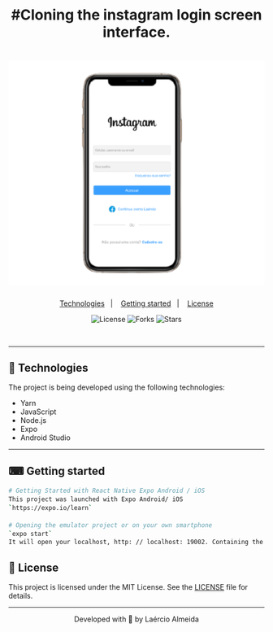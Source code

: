 <h1 align="center">#Cloning the instagram login screen interface.</h1>

<h1 align="center">
    <img alt="Login" title="Login" src="https://github.com/Laercio2/interface-login-instagram/blob/main/.github/login.svg" />
</h1>


<p align="center">
  <a href="#-technologies">Technologies</a>&nbsp;&nbsp;&nbsp;|&nbsp;&nbsp;&nbsp;
  <a href="#-getting-started">Getting started</a>&nbsp;&nbsp;&nbsp;|&nbsp;&nbsp;&nbsp;
  <a href="#-license">License</a>
</p>

<p align="center">
  <img  src="https://img.shields.io/static/v1?label=license&message=MIT&color=5965E0&labelColor=121214" alt="License">
  
  <img src="https://img.shields.io/github/forks/Laercio2/interface-login-instagram?label=forks&message=MIT&color=5965E0&labelColor=121214" alt="Forks">     

  <img src="https://img.shields.io/github/stars/Laercio2/interface-login-instagram?label=stars&message=MIT&color=5965E0&labelColor=121214" alt="Stars">
</p>

<br>

---
## 🚀 Technologies

The project is being developed using the following technologies:

- Yarn
- JavaScript
- Node.js 
- Expo
- Android Studio
---

## ⌨ Getting started

```bash
# Getting Started with React Native Expo Android / iOS
This project was launched with Expo Android/ iOS
`https://expo.io/learn`

# Opening the emulator project or on your own smartphone
`expo start`
It will open your localhost, http: // localhost: 19002. Containing the console and other functions to open it on the smartphone or emulator to view it.

```


## 📝 License

This project is licensed under the MIT License. See the [LICENSE](LICENSE.md) file for details.

---


<p align="center">Developed with 💜 by Laércio Almeida</p>
